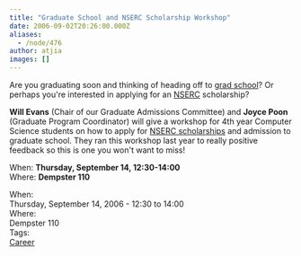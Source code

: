 ```yaml
---
title: "Graduate School and NSERC Scholarship Workshop"
date: 2006-09-02T20:26:00.000Z
aliases:
  - /node/476
author: atjia
images: []
---
```


<div class="field field-name-body field-type-text-with-summary field-label-hidden"><div class="field-items"><div class="field-item even"><p>Are you graduating soon and thinking of heading off to <a href="http://www.phdcomics.com/">grad school</a>?  Or perhaps you&apos;re interested in applying for an <a href="http://www.nserc-crsng.gc.ca/">NSERC</a> scholarship?</p>
<p><strong>Will Evans</strong> (Chair of our Graduate Admissions Committee) and <strong>Joyce Poon</strong> (Graduate Program Coordinator) will give a workshop for 4th year Computer Science students on how to apply for <a href="http://www.nserc-crsng.gc.ca/sf_e.asp?nav=sfnav&amp;lbi=pg">NSERC scholarships</a> and admission to graduate school.  They ran this workshop last year to really positive feedback so this is one you won&apos;t want to miss!</p>
<p>When: <strong>Thursday, September 14, 12:30-14:00</strong><br>
Where: <strong>Dempster 110</strong></p>
</div></div></div><div class="field field-name-field-dates field-type-datetime field-label-above"><div class="field-label">When:&#xA0;</div><div class="field-items"><div class="field-item even"><span class="date-display-single">Thursday, September 14, 2006 - <span class="date-display-range"><span class="date-display-start">12:30</span> to <span class="date-display-end">14:00</span></span></span></div></div></div><div class="field field-name-field-location field-type-text field-label-above"><div class="field-label">Where:&#xA0;</div><div class="field-items"><div class="field-item even">Dempster 110</div></div></div>    <footer>
    <div class="field field-name-field-tags field-type-taxonomy-term-reference field-label-above"><div class="field-label">Tags:&#xA0;</div><div class="field-items"><div class="field-item even"><a href="/career">Career</a></div></div></div>      </footer>
